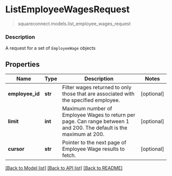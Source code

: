 # ListEmployeeWagesRequest
> squareconnect.models.list_employee_wages_request

### Description

A request for a set of `EmployeeWage` objects

## Properties
Name | Type | Description | Notes
------------ | ------------- | ------------- | -------------
**employee_id** | **str** | Filter wages returned to only those that are associated with the specified employee. | [optional] 
**limit** | **int** | Maximum number of Employee Wages to return per page. Can range between 1 and 200. The default is the maximum at 200. | [optional] 
**cursor** | **str** | Pointer to the next page of Employee Wage results to fetch. | [optional] 

[[Back to Model list]](../README.md#documentation-for-models) [[Back to API list]](../README.md#documentation-for-api-endpoints) [[Back to README]](../README.md)


